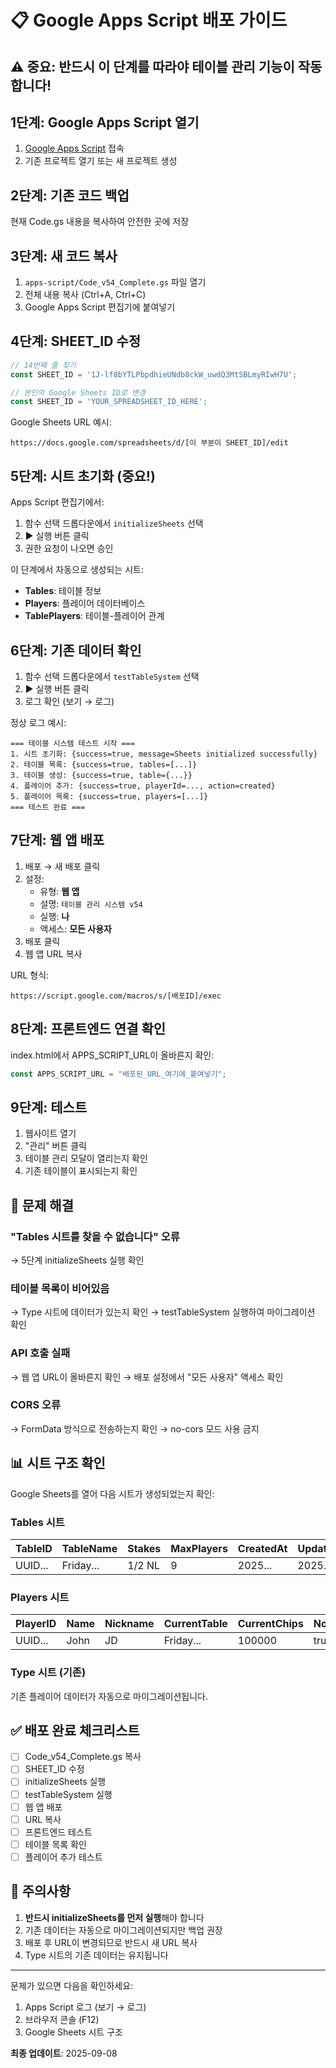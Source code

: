 # 📋 Google Apps Script 배포 가이드

## ⚠️ 중요: 반드시 이 단계를 따라야 테이블 관리 기능이 작동합니다!

## 1단계: Google Apps Script 열기

1. [Google Apps Script](https://script.google.com) 접속
2. 기존 프로젝트 열기 또는 새 프로젝트 생성

## 2단계: 기존 코드 백업

현재 Code.gs 내용을 복사하여 안전한 곳에 저장

## 3단계: 새 코드 복사

1. `apps-script/Code_v54_Complete.gs` 파일 열기
2. 전체 내용 복사 (Ctrl+A, Ctrl+C)
3. Google Apps Script 편집기에 붙여넣기

## 4단계: SHEET_ID 수정

```javascript
// 14번째 줄 찾기
const SHEET_ID = '1J-lf8bYTLPbpdhieUNdb8ckW_uwdQ3MtSBLmyRIwH7U';

// 본인의 Google Sheets ID로 변경
const SHEET_ID = 'YOUR_SPREADSHEET_ID_HERE';
```

Google Sheets URL 예시:
```
https://docs.google.com/spreadsheets/d/[이 부분이 SHEET_ID]/edit
```

## 5단계: 시트 초기화 (중요!)

Apps Script 편집기에서:

1. 함수 선택 드롭다운에서 `initializeSheets` 선택
2. ▶️ 실행 버튼 클릭
3. 권한 요청이 나오면 승인

이 단계에서 자동으로 생성되는 시트:
- **Tables**: 테이블 정보
- **Players**: 플레이어 데이터베이스  
- **TablePlayers**: 테이블-플레이어 관계

## 6단계: 기존 데이터 확인

1. 함수 선택 드롭다운에서 `testTableSystem` 선택
2. ▶️ 실행 버튼 클릭
3. 로그 확인 (보기 → 로그)

정상 로그 예시:
```
=== 테이블 시스템 테스트 시작 ===
1. 시트 초기화: {success=true, message=Sheets initialized successfully}
2. 테이블 목록: {success=true, tables=[...]}
3. 테이블 생성: {success=true, table={...}}
4. 플레이어 추가: {success=true, playerId=..., action=created}
5. 플레이어 목록: {success=true, players=[...]}
=== 테스트 완료 ===
```

## 7단계: 웹 앱 배포

1. 배포 → 새 배포 클릭
2. 설정:
   - 유형: **웹 앱**
   - 설명: `테이블 관리 시스템 v54`
   - 실행: **나**
   - 액세스: **모든 사용자**
3. 배포 클릭
4. 웹 앱 URL 복사

URL 형식:
```
https://script.google.com/macros/s/[배포ID]/exec
```

## 8단계: 프론트엔드 연결 확인

index.html에서 APPS_SCRIPT_URL이 올바른지 확인:
```javascript
const APPS_SCRIPT_URL = "배포된_URL_여기에_붙여넣기";
```

## 9단계: 테스트

1. 웹사이트 열기
2. "관리" 버튼 클릭
3. 테이블 관리 모달이 열리는지 확인
4. 기존 테이블이 표시되는지 확인

## 🔧 문제 해결

### "Tables 시트를 찾을 수 없습니다" 오류
→ 5단계 initializeSheets 실행 확인

### 테이블 목록이 비어있음
→ Type 시트에 데이터가 있는지 확인
→ testTableSystem 실행하여 마이그레이션 확인

### API 호출 실패
→ 웹 앱 URL이 올바른지 확인
→ 배포 설정에서 "모든 사용자" 액세스 확인

### CORS 오류
→ FormData 방식으로 전송하는지 확인
→ no-cors 모드 사용 금지

## 📊 시트 구조 확인

Google Sheets를 열어 다음 시트가 생성되었는지 확인:

### Tables 시트
| TableID | TableName | Stakes | MaxPlayers | CreatedAt | UpdatedAt | Active |
|---------|-----------|--------|------------|-----------|-----------|--------|
| UUID... | Friday... | 1/2 NL | 9          | 2025...   | 2025...   | true   |

### Players 시트
| PlayerID | Name | Nickname | CurrentTable | CurrentChips | Notable | ... |
|----------|------|----------|--------------|--------------|---------|-----|
| UUID...  | John | JD       | Friday...    | 100000       | true    | ... |

### Type 시트 (기존)
기존 플레이어 데이터가 자동으로 마이그레이션됩니다.

## ✅ 배포 완료 체크리스트

- [ ] Code_v54_Complete.gs 복사
- [ ] SHEET_ID 수정
- [ ] initializeSheets 실행
- [ ] testTableSystem 실행
- [ ] 웹 앱 배포
- [ ] URL 복사
- [ ] 프론트엔드 테스트
- [ ] 테이블 목록 확인
- [ ] 플레이어 추가 테스트

## 🚨 주의사항

1. **반드시 initializeSheets를 먼저 실행**해야 합니다
2. 기존 데이터는 자동으로 마이그레이션되지만 백업 권장
3. 배포 후 URL이 변경되므로 반드시 새 URL 복사
4. Type 시트의 기존 데이터는 유지됩니다

---

문제가 있으면 다음을 확인하세요:
1. Apps Script 로그 (보기 → 로그)
2. 브라우저 콘솔 (F12)
3. Google Sheets 시트 구조

**최종 업데이트**: 2025-09-08